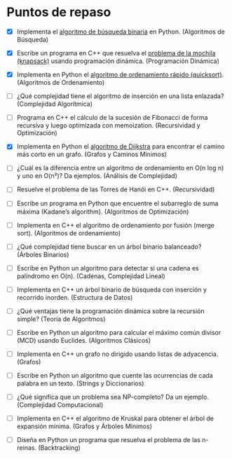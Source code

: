 # Puntos de repaso

- [X] Implementa el [algoritmo de búsqueda binaria](./binarySearch.py) en Python. (Algoritmos de Búsqueda)


- [X] Escribe un programa en C++ que resuelva el [problema de la mochila (knapsack)](knapsack.cpp) usando programación dinámica. (Programación Dinámica)


- [X] Implementa en Python el [algoritmo de ordenamiento rápido (quicksort)](./quicksort.py). (Algoritmos de Ordenamiento)


- [ ] ¿Qué complejidad tiene el algoritmo de inserción en una lista enlazada? (Complejidad Algorítmica)


- [ ] Programa en C++ el cálculo de la sucesión de Fibonacci de forma recursiva y luego optimizada con memoization. (Recursividad y Optimización)


- [X] Implementa en Python el [algoritmo de Dijkstra](dijkstra.py) para encontrar el camino más corto en un grafo. (Grafos y Caminos Mínimos)


- [ ] ¿Cuál es la diferencia entre un algoritmo de ordenamiento en O(n log n) y uno en O(n²)? Da ejemplos. (Análisis de Complejidad)


- [ ] Resuelve el problema de las Torres de Hanói en C++. (Recursividad)


- [ ] Escribe un programa en Python que encuentre el subarreglo de suma máxima (Kadane’s algorithm). (Algoritmos de Optimización)


- [ ] Implementa en C++ el algoritmo de ordenamiento por fusión (merge sort). (Algoritmos de ordenamiento)


- [ ] ¿Qué complejidad tiene buscar en un árbol binario balanceado? (Árboles Binarios)


- [ ] Escribe en Python un algoritmo para detectar si una cadena es palíndromo en O(n). (Cadenas, Complejidad Lineal)


- [ ] Implementa en C++ un árbol binario de búsqueda con inserción y recorrido inorden. (Estructura de Datos)


- [ ] ¿Qué ventajas tiene la programación dinámica sobre la recursión simple? (Teoría de Algoritmos)


- [ ] Escribe en Python un algoritmo para calcular el máximo común divisor (MCD) usando Euclides. (Algoritmos Clásicos)


- [ ] Implementa en C++ un grafo no dirigido usando listas de adyacencia. (Grafos)


- [ ] Escribe en Python un algoritmo que cuente las ocurrencias de cada palabra en un texto. (Strings y Diccionarios)


- [ ] ¿Qué significa que un problema sea NP-completo? Da un ejemplo. (Complejidad Computacional)


- [ ] Implementa en C++ el algoritmo de Kruskal para obtener el árbol de expansión mínima. (Grafos y Árboles Mínimos)


- [ ] Diseña en Python un programa que resuelva el problema de las n-reinas. (Backtracking)
